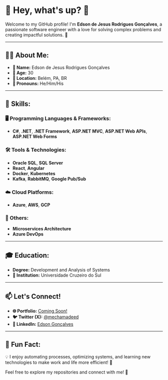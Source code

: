 # 🌟 Hey, what's up? 👋

Welcome to my GitHub profile! I'm **Edson de Jesus Rodrigues Gonçalves**, a passionate software engineer with a love for solving complex problems and creating impactful solutions. 🚀

---

## 🧑‍💻 About Me:
- **📛 Name:** Edson de Jesus Rodrigues Gonçalves  
- **🎂 Age:** 30  
- **📍 Location:** Belém, PA, BR  
- **🌈 Pronouns:** He/Him/His  

---

## 💼 Skills:
### 🖥️ Programming Languages & Frameworks:
- **C#**, **.NET**, **.NET Framework**, **ASP.NET MVC**, **ASP.NET Web APIs**, **ASP.NET Web Forms**

### 🛠️ Tools & Technologies:
- **Oracle SQL**, **SQL Server**
- **React**, **Angular**
- **Docker**, **Kubernetes**
- **Kafka**, **RabbitMQ**, **Google Pub/Sub**

### ☁️ Cloud Platforms:
- **Azure**, **AWS**, **GCP**

### 🔗 Others:
- **Microservices Architecture**
- **Azure DevOps**

---

## 🎓 Education:
- **Degree:** Development and Analysis of Systems  
- **🏫 Institution:** Universidade Cruzeiro do Sul  

---

## 📫 Let's Connect!
- **🌐 Portfolio:** [Coming Soon!](#)  
- **🐦 Twitter (X):** [@mechamadeed](https://twitter.com/mechamadeed)  
- **💼 LinkedIn:** [Edson Gonçalves](https://www.linkedin.com/in/edson-rodrigues-goncalves/)  

---

## 🎯 Fun Fact:
💡 I enjoy automating processes, optimizing systems, and learning new technologies to make work and life more efficient! 🚀

Feel free to explore my repositories and connect with me! 🌟




